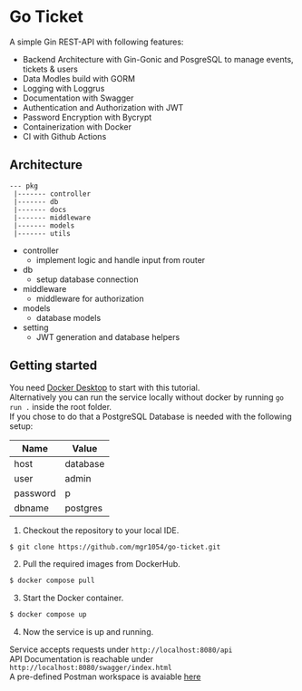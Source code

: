 # Go Ticket

A simple Gin REST-API with following features:


- Backend Architecture with Gin-Gonic and PosgreSQL to manage events, tickets & users 
- Data Modles build with GORM
- Logging with Loggrus
- Documentation with Swagger
- Authentication and Authorization with JWT
- Password Encryption with Bycrypt
- Containerization with Docker
- CI with Github Actions

## Architecture

```
--- pkg
 |------- controller
 |------- db
 |------- docs
 |------- middleware
 |------- models
 |------- utils
```

- controller
  - implement logic and handle input from router
- db
  - setup database connection
- middleware
  - middleware for authorization
- models
  - database models
- setting
  - JWT generation and database helpers

## Getting started

You need [Docker Desktop](https://www.docker.com/products/docker-desktop/) to start with this tutorial.  
Alternatively you can run the service locally without docker by running `go run .` inside the root folder.  
If you chose to do that a PostgreSQL Database is needed with the following setup: 

| Name     | Value         |
| -------- | ------------- |
| host     | database      |
| user     | admin         |
| password | p             |
| dbname   | postgres      |

1. Checkout the repository to your local IDE. 

```sh
$ git clone https://github.com/mgr1054/go-ticket.git
```
2. Pull the required images from DockerHub. 

```sh
$ docker compose pull
```

3. Start the Docker container. 

```sh
$ docker compose up
```

4. Now the service is up and running. 

Service accepts requests under `http://localhost:8080/api`  
API Documentation is reachable under `http://localhost:8080/swagger/index.html`  
A pre-defined Postman workspace is avaiable [here](https://github.com/mgr1054/go-ticket/jsonGo-Ticketpostman_collection.json)